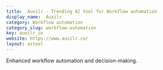 ```yaml
---
title:  Auxilr - Trending AI tool for Workflow automation
display_name:  Auxilr
category: Workflow automation
category_slug: workflow-automation
key: auxilr_co
website: https://www.auxilr.co/
layout: aitool
---
```


Enhanced workflow automation and decision-making.
